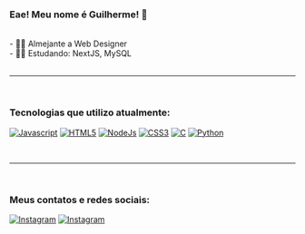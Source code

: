 
### Eae! Meu nome é Guilherme! 💪
<br>
- 🏋️‍♂️ Almejante a Web Designer <br>
- 👨‍💻 Estudando: NextJS, MySQL <br>

<br>
<hr><br>

### Tecnologias que utilizo atualmente: 

[![Javascript](https://img.shields.io/badge/JavaScript-F7DF1E?style=for-the-badge&logo=javascript&logoColor=black)]() [![HTML5](https://img.shields.io/badge/HTML5-E34F26?style=for-the-badge&logo=html5&logoColor=white)]() [![NodeJs](https://img.shields.io/badge/Node.js-43853D?style=for-the-badge&logo=node.js&logoColor=white)]() [![CSS3](https://img.shields.io/badge/CSS3-1572B6?style=for-the-badge&logo=css3&logoColor=white)]() [![C](https://img.shields.io/badge/C-00599C?style=for-the-badge&logo=c&logoColor=white)]()  [![Python](https://img.shields.io/badge/Python-3776AB?style=for-the-badge&logo=python&logoColor=white)](https://www.python.org) 

<br>

<hr><br>

### Meus contatos e redes sociais:

[![Instagram](https://img.shields.io/badge/Instagram-E4405F?style=for-the-badge&logo=instagram&logoColor=white)](https://www.instagram.com/belloniagui/) [![Instagram](https://img.shields.io/badge/LinkedIn-0077B5?style=for-the-badge&logo=linkedin&logoColor=white)](https://www.linkedin.com/in/guilherme-bellonia-2b27a7268/)
